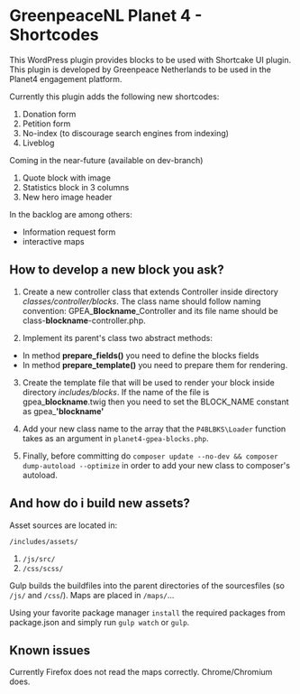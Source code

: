 # GreenpeaceNL Planet 4 - Shortcodes

This WordPress plugin provides blocks to be used with Shortcake UI plugin.
This plugin is developed by Greenpeace Netherlands to be used in the Planet4 engagement platform.

Currently this plugin adds the following new shortcodes:
1. Donation form
2. Petition form
3. No-index (to discourage search engines from indexing)
4. Liveblog

Coming in the near-future (available on dev-branch)
1. Quote block with image
2. Statistics block in 3 columns
3. New hero image header

In the backlog are among others:
* Information request form
* interactive maps

## How to develop a new block you ask?

1. Create a new controller class that extends Controller inside directory _classes/controller/blocks_. The class name should follow naming convention: GPEA_**Blockname**_Controller and its file name should be class-**blockname**-controller.php. 

2. Implement its parent's class two abstract methods:
* In method **prepare_fields()** you need to define the blocks fields 
* In method **prepare_template()** you need to prepare them for rendering.

3. Create the template file that will be used to render your block inside directory _includes/blocks_. If the name of the file is gpea_**blockname**.twig then
you need to set the BLOCK_NAME constant as gpea_**'blockname'**

4. Add your new class name to the array that the `P4BLBKS\Loader` function takes as an argument in `planet4-gpea-blocks.php`.

5. Finally, before committing do `composer update --no-dev && composer dump-autoload --optimize` in order to add your new class to composer's autoload.

## And how do i build new assets?

Asset sources are located in:

`/includes/assets/`
  1. `/js/src/`
  2. `/css/scss/`

Gulp builds the buildfiles into the parent directories of the sourcesfiles (so `/js/` and `/css`/). Maps are placed in `/maps/`...

Using your favorite package manager `install` the required packages from package.json and simply run `gulp watch` or `gulp`.

## Known issues
Currently Firefox does not read the maps correctly. Chrome/Chromium does.
